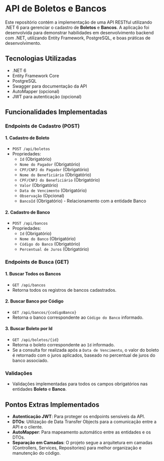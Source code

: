 # API de Boletos e Bancos

Este repositório contém a implementação de uma API RESTful utilizando .NET 6 para gerenciar o cadastro de **Boletos** e **Bancos**. A aplicação foi desenvolvida para demonstrar habilidades em desenvolvimento backend com .NET, utilizando Entity Framework, PostgreSQL, e boas práticas de desenvolvimento.

## Tecnologias Utilizadas
- .NET 6
- Entity Framework Core
- PostgreSQL
- Swagger para documentação da API
- AutoMapper (opcional)
- JWT para autenticação (opcional)

## Funcionalidades Implementadas

### Endpoints de Cadastro (POST)

#### 1. Cadastro de Boleto
- `POST /api/boletos`
- Propriedades:
  - `Id` (Obrigatório)
  - `Nome do Pagador` (Obrigatório)
  - `CPF/CNPJ do Pagador` (Obrigatório)
  - `Nome do Beneficiário` (Obrigatório)
  - `CPF/CNPJ do Beneficiário` (Obrigatório)
  - `Valor` (Obrigatório)
  - `Data de Vencimento` (Obrigatório)
  - `Observação` (Opcional)
  - `BancoId` (Obrigatório) - Relacionamento com a entidade Banco

#### 2. Cadastro de Banco
- `POST /api/bancos`
- Propriedades:
  - `Id` (Obrigatório)
  - `Nome do Banco` (Obrigatório)
  - `Código do Banco` (Obrigatório)
  - `Percentual de Juros` (Obrigatório)

### Endpoints de Busca (GET)

#### 1. Buscar Todos os Bancos
- `GET /api/bancos`
- Retorna todos os registros de bancos cadastrados.

#### 2. Buscar Banco por Código
- `GET /api/bancos/{codigoBanco}`
- Retorna o banco correspondente ao `Código do Banco` informado.

#### 3. Buscar Boleto por Id
- `GET /api/boletos/{id}`
- Retorna o boleto correspondente ao `Id` informado.
- Se a consulta for realizada após a `Data de Vencimento`, o valor do boleto é retornado com o juros aplicados, baseado no percentual de juros do banco associado.

### Validações
- Validações implementadas para todos os campos obrigatórios nas entidades **Boleto** e **Banco**.

## Pontos Extras Implementados
- **Autenticação JWT**: Para proteger os endpoints sensíveis da API.
- **DTOs**: Utilização de Data Transfer Objects para a comunicação entre a API e o cliente.
- **AutoMapper**: Para mapeamento automático entre as entidades e os DTOs.
- **Separação em Camadas**: O projeto segue a arquitetura em camadas (Controllers, Services, Repositories) para melhor organização e manutenção do código.
